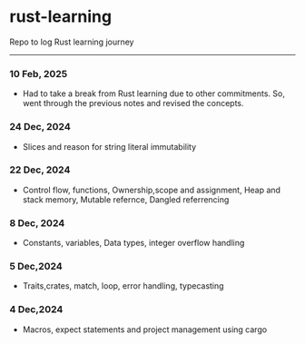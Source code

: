 # rust-learning
Repo to log Rust learning journey

---
### 10 Feb, 2025
- Had to take a break from Rust learning due to other commitments. So, went through the previous notes and revised the concepts.

### 24 Dec, 2024
- Slices and reason for string literal immutability

### 22 Dec, 2024
- Control flow, functions, Ownership,scope and assignment, Heap and stack memory, Mutable refernce, Dangled referrencing

### 8 Dec, 2024
- Constants, variables, Data types, integer overflow handling

### 5 Dec,2024
- Traits,crates, match, loop, error handling, typecasting

### 4 Dec,2024
- Macros, expect statements and project management using cargo